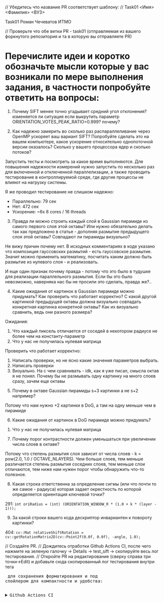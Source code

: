 // Убедитесь что название PR соответствует шаблону:
// Task01 <Имя> <Фамилия> <ВУЗ>

Task01 Роман Чечеватов ИТМО

// Проверьте что обе ветки PR - task01 (отправляемая из вашего форкнутого репозитория и та в которую вы отправляете PR)

# Перечислите идеи и коротко обозначьте мысли которые у вас возникали по мере выполнения задания, в частности попробуйте ответить на вопросы:

1) Почему SIFT менее точно угадывает средний угол отклонения? изменяется ли ситуация если выкрутить параметр ORIENTATION_VOTES_PEAK_RATIO=0.999? почему?



2) Как надежно замерить во сколько раз распараллеливание через OpenMP ускоряет ваш вариант SIFT? Попробуйте сделать это на вашем компьютере, какое ускорение относительно однопоточной версии оказалось? Сколько у вашего процессора ядер и сколько потоков?

Запустить тесты и посмотреть за какое время выполняются.
Для повышения надежности измерений нужно запустить по несколько раз для включенной и отключенной параллелизации, 
а также проводить тестирование в контроллируемой среде, где другие процессы не влияют на нагрузку системы.

Я же проводил тестирование не слишком надежно:
- Параллельно: 79 сек
- Нет:         472 сек
- Ускорение:   ~6x
8 cores / 16 threads

3) Правда ли можно строить каждый слой в Gaussian пирамиде из самого первого слоя этой октавы? Или нужно обязательно делать так как предложено в статье - дополняя размытие предыдущего слоя этой октавы? Совпадают ли пирамиды визуально?

Не вижу причин почему нет. 
В исходных комментариях в коде указано что композиция гауссовских размытий - есть гауссовское размытие.
Значит можно применить математику, посчитать каким должно быть размытие из нулевого слоя - и реализовать.

И еще один признак почему правда - потому что это было в тудушке для реализации параллельного размытия.
Если бы это было невозможно, наверняка нас бы не просили это сделать, правда же?..

4) Какие ожидания от картинок в Gaussian пирамиде можно придумать? Как проверить что работает корректно? С какой другой картинкой предыдущей октавы должна визуально совпадать конкретная картинка конкретной октавы? Как их визуально сравнить, ведь они разного размера?

Ожидания:
1. Что каждый пиксель отличается от соседей в некотором радиусе не более чем на константу-параметр
2. Что у нас не получилась нулевая матрица

Проверить что работает корректно:
1. Написать проверки, но не ясно какие значения параметров выбрать.
2. Написать проверки
3. Визуально. На с чем сравнивать - idk, как я уже писал, смысла октав я не понял. Почему бы не размывать одну картинку на много слоев сразу, зачем еще октавы

5) Почему в октаве Gaussian пирамиды s+3 картинки а не s+2 например?

Потому что нам нужно +2 картинки в DoG, а там на одну меньше чем в пирамиде 

6) Какие ожидания от картинок в DoG пирамиде можно придумать?

1. Что у нас не получилась нулевая матрица

7) Почему порог контрастности должен уменьшаться при увеличении числа слоев в октаве?

Потому что степень размытия слоя зависит от числа слоев - k = pow(2.0, 1.0 / OCTAVE_NLAYERS).
Чем больше слоев, тем меньше различается степень размытия соседних слоев, тем меньше слои отличаются,
тем ниже нам нужен порог чтобы обнаружить что-то полезное.

8) Какая строка ответственна за определение сигмы (или что почти то же самое - радиуса) которая задает окрестность по которой определяется ориентация ключевой точки?

291: `int oriRadius = (int) (ORIENTATION_WINDOW_R * (1.0 + k * (layer - 1)));`

9) За какой строки вашего кода дескриптор инвариантен к повороту картинки?

404: `cv::Mat relativeShiftRotation = cv::getRotationMatrix2D(cv::Point2f(0.0f, 0.0f), -angle, 1.0);`

// Создайте PR.
// Дождитесь отработки Github Actions CI, после чего нажмите на зеленую галочку -> Details -> test_sift -> скопируйте весь лог тестирования.
// Откройте PR на редактирование (сверху справа три точки->Edit) и добавьте сюда скопированный лог тестирования внутри тега <pre> для сохранения форматирования и под спойлером для компактности и удобства:

<details><summary>Github Actions CI</summary><p>

<pre>
$ ./build/test_sift
Running main() from /home/runner/work/PhotogrammetryTasks2023/PhotogrammetryTasks2023/libs/3rdparty/libgtest/googletest/src/gtest_main.cc
[==========] Running 22 tests from 1 test suite.
[----------] Global test environment set-up.
[----------] 22 tests from SIFT
[ RUN      ] SIFT.MovedTheSameImage
[ORB_OCV] Points detected: 500 -> 500 (in 0.021269 sec)
...
[       OK ] SIFT.HerzJesu19RotateM40 (7730 ms)
[----------] 22 tests from SIFT (12918 ms total)
[----------] Global test environment tear-down
[==========] 22 tests from 1 test suite ran. (12918 ms total)
[  PASSED  ] 22 tests.
</pre>

</p></details>
